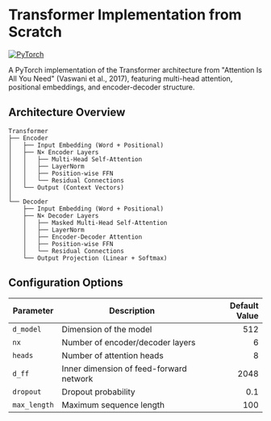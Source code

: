 # Transformer Implementation from Scratch

[![PyTorch](https://img.shields.io/badge/PyTorch-%23EE4C2C.svg?logo=PyTorch&logoColor=white)](https://pytorch.org/)

A PyTorch implementation of the Transformer architecture from "Attention Is All You Need" (Vaswani et al., 2017), featuring multi-head attention, positional embeddings, and encoder-decoder structure.

## Architecture Overview

```text
Transformer
├── Encoder
│   ├── Input Embedding (Word + Positional)
│   ├── N× Encoder Layers
│   │   ├── Multi-Head Self-Attention
│   │   ├── LayerNorm
│   │   ├── Position-wise FFN
│   │   └── Residual Connections
│   └── Output (Context Vectors)
│
└── Decoder
    ├── Input Embedding (Word + Positional)
    ├── N× Decoder Layers
    │   ├── Masked Multi-Head Self-Attention
    │   ├── LayerNorm
    │   ├── Encoder-Decoder Attention
    │   ├── Position-wise FFN
    │   └── Residual Connections
    └── Output Projection (Linear + Softmax)
```

## Configuration Options

| Parameter       | Description                          | Default Value |
|-----------------|--------------------------------------|--------------:|
| `d_model`       | Dimension of the model               | 512           |
| `nx`            | Number of encoder/decoder layers     | 6             |
| `heads`         | Number of attention heads           | 8             |
| `d_ff`          | Inner dimension of feed-forward network | 2048        |
| `dropout`       | Dropout probability                  | 0.1           |
| `max_length`    | Maximum sequence length              | 100           |

